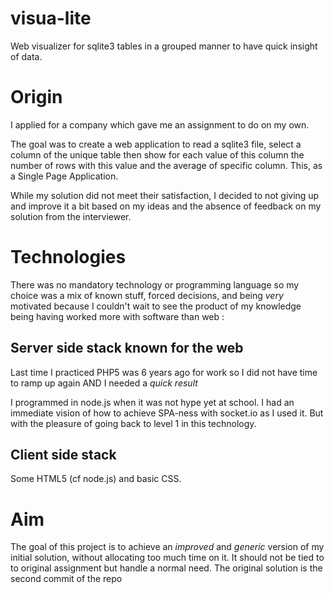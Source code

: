 # visua-lite
Web visualizer for sqlite3 tables in a grouped manner to have quick insight of data.

# Origin
I applied for a company which gave me an assignment to do on my own.

The goal was to create a web application to read a sqlite3 file, select a column of the unique table then show 
for each value of this column the number of rows with this value and the average of specific column.
This, as a Single Page Application.

While my solution did not meet their satisfaction, I decided to not giving up and improve it a bit based on 
my ideas and the absence of feedback on my solution from the interviewer. 

# Technologies
There was no mandatory technology or programming language so my choice was a mix 
of known stuff, forced decisions, and being _very_ motivated because I couldn't wait to see the product of my 
knowledge being having worked more with software than web : 

## Server side stack known for the web
Last time I practiced PHP5 was 6 years ago for work so I did not have time to ramp up again AND I needed a *quick result*

I programmed in node.js when it was not hype yet at school. I had an immediate vision of how to achieve SPA-ness 
with socket.io as I used it. But with the pleasure of going back to level 1 in this technology.

## Client side stack
Some HTML5 (cf node.js) and basic CSS.

# Aim
The goal of this project is to achieve an *improved* and *generic* version of my initial solution, without allocating too 
much time on it. It should not be tied to to original assignment but handle a normal need.
The original solution is the second commit of the repo
